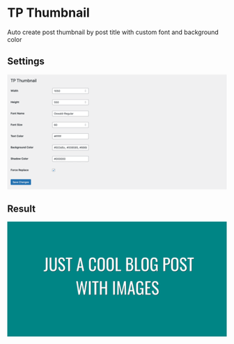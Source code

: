 # TP Thumbnail

Auto create post thumbnail by post title with custom font and background color

## Settings

![Settings](screenshot/screenshot-1.png)

## Result

![Result](screenshot/screenshot-2.png)
